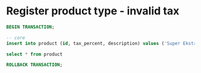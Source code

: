 # Register product type - invalid tax

```sql
BEGIN TRANSACTION;

-- core
insert into product (id, tax_percent, description) values ('Super Ekstra Ziemniaczki', 1.34, 'Najlepsze ziemniaczusie.')

select * from product

ROLLBACK TRANSACTION;
```